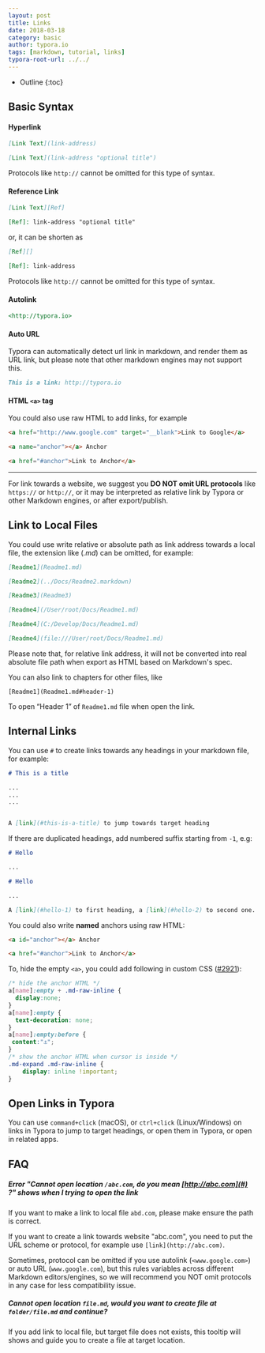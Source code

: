 ```yaml
---
layout: post
title: Links
date: 2018-03-18
category: basic
author: typora.io
tags: [markdown, tutorial, links]
typora-root-url: ../../
---
```


* Outline
{:toc}

## Basic Syntax

#### Hyperlink

```markdown
[Link Text](link-address)

[Link Text](link-address "optional title")
```

Protocols like `http://` cannot be omitted for this type of syntax.

#### Reference Link

```markdown
[Link Text][Ref]

[Ref]: link-address "optional title"
```

or, it can be shorten as

```markdown
[Ref][]

[Ref]: link-address
```

Protocols like `http://` cannot be omitted for this type of syntax.

#### Autolink

```markdown
<http://typora.io>
```

#### Auto URL

Typora can automatically detect url link in markdown, and render them as URL link, but please note that other markdown engines may not support this.

```markdown
This is a link: http://typora.io
```

#### HTML `<a>` tag

You could also use raw HTML to add links, for example

```html
<a href="http://www.google.com" target="__blank">Link to Google</a>

<a name="anchor"></a> Anchor

<a href="#anchor">Link to Anchor</a>
```

---

For link towards a website, we suggest you **DO NOT omit URL protocols** like `https://` or `http://`, or it may be interpreted as relative link by Typora or other Markdown engines, or after  export/publish. 

## Link to Local Files

You could use write relative or absolute path as link address towards a local file, the extension like (*.md*) can be omitted, for example:

```markdown
[Readme1](Readme1.md)

[Readme2](../Docs/Readme2.markdown)

[Readme3](Readme3)

[Readme4](/User/root/Docs/Readme1.md)

[Readme4](C:/Develop/Docs/Readme1.md)

[Readme4](file:///User/root/Docs/Readme1.md)
```

Please note that, for relative link address, it will not be converted into real absolute file path when export as HTML based on Markdown's spec. 

You can also link to chapters for other files, like

```gfm
[Readme1](Readme1.md#header-1)
```

To open “Header 1” of `Readme1.md` file when open the link.

## Internal Links

You can use `#` to create links towards any headings in your markdown file, for example:

```markdown
# This is a title

...
...
...


A [link](#this-is-a-title) to jump towards target heading
```

If there are <span id="duplicated-headings">duplicated headings</span>, add numbered suffix starting from `-1`, e.g:

```markdown
# Hello

...

# Hello

...

A [link](#hello-1) to first heading, a [link](#hello-2) to second one.
```



You could also write **named** anchors using raw HTML:

```html
<a id="anchor"></a> Anchor

<a href="#anchor">Link to Anchor</a>
```

To, hide the empty `<a>`, you could add following in custom CSS ([#2921](https://github.com/typora/typora-issues/issues/2921)):

```css
/* hide the anchor HTML */
a[name]:empty + .md-raw-inline {
  display:none;
}
a[name]:empty {
  text-decoration: none;
}
a[name]:empty:before {
 content:"⚓";
}
/* show the anchor HTML when cursor is inside */
.md-expand .md-raw-inline {
    display: inline !important;
}
```

## Open Links in Typora

You can use `command+click` (macOS), or `ctrl+click` (Linux/Windows) on links in Typora to jump to target headings, or open them in Typora, or open in related apps.

## FAQ

##### Error "Cannot open location `/abc.com`, do you mean [http://abc.com](#) ?" shows when I trying to open the link

If you want to make a link to local file `abd.com`, please make ensure the path is correct.

If you want to create a link towards website "abc.com", you need to put the URL scheme or protocol, for example use `[link](http://abc.com)`. 

Sometimes, protocol can be omitted if you use autolink (`<www.google.com>`) or auto URL (`www.google.com`), but this rules variables across different Markdown editors/engines, so we will recommend you NOT omit protocols in any case for less compatibility issue.

##### Cannot open location `file.md`, would you want to create file at `folder/file.md` and continue?

If you add link to local file, but target file does not exists, this tooltip will shows and guide you to create a file at target location.
